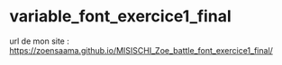 # variable_font_exercice1_final

url de mon site :
https://zoensaama.github.io/MISISCHI_Zoe_battle_font_exercice1_final/
